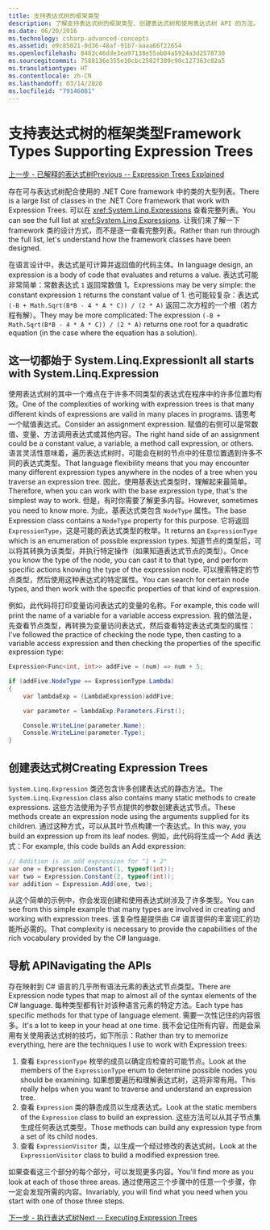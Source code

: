 ```yaml
---
title: 支持表达式树的框架类型
description: 了解支持表达式树的框架类型、创建表达式树和使用表达式树 API 的方法。
ms.date: 06/20/2016
ms.technology: csharp-advanced-concepts
ms.assetid: e9c85021-0d36-48af-91b7-aaaa66f22654
ms.openlocfilehash: 8483c46dde3ea97138e55ab84a5924a3d2578730
ms.sourcegitcommit: 7588136e355e10cbc2582f389c90c127363c02a5
ms.translationtype: HT
ms.contentlocale: zh-CN
ms.lasthandoff: 03/14/2020
ms.locfileid: "79146081"
---
```

# <a name="framework-types-supporting-expression-trees"></a><span data-ttu-id="b4f07-103">支持表达式树的框架类型</span><span class="sxs-lookup"><span data-stu-id="b4f07-103">Framework Types Supporting Expression Trees</span></span>

[<span data-ttu-id="b4f07-104">上一步 - 已解释的表达式树</span><span class="sxs-lookup"><span data-stu-id="b4f07-104">Previous -- Expression Trees Explained</span></span>](expression-trees-explained.md)

<span data-ttu-id="b4f07-105">存在可与表达式树配合使用的 .NET Core framework 中的类的大型列表。</span><span class="sxs-lookup"><span data-stu-id="b4f07-105">There is a large list of classes in the .NET Core framework that work with Expression Trees.</span></span>
<span data-ttu-id="b4f07-106">可以在 <xref:System.Linq.Expressions> 查看完整列表。</span><span class="sxs-lookup"><span data-stu-id="b4f07-106">You can see the full list at <xref:System.Linq.Expressions>.</span></span>
<span data-ttu-id="b4f07-107">让我们来了解一下 framework 类的设计方式，而不是逐一查看完整列表。</span><span class="sxs-lookup"><span data-stu-id="b4f07-107">Rather than run through the full list, let's understand how the framework classes have been designed.</span></span>

<span data-ttu-id="b4f07-108">在语言设计中，表达式是可计算并返回值的代码主体。</span><span class="sxs-lookup"><span data-stu-id="b4f07-108">In language design, an expression is a body of code that evaluates and returns a value.</span></span> <span data-ttu-id="b4f07-109">表达式可能非常简单：常数表达式 `1` 返回常数值 1。</span><span class="sxs-lookup"><span data-stu-id="b4f07-109">Expressions may be very simple: the constant expression `1` returns the constant value of 1.</span></span> <span data-ttu-id="b4f07-110">也可能较复杂：表达式 `(-B + Math.Sqrt(B*B - 4 * A * C)) / (2 * A)` 返回二次方程的一个根（若方程有解）。</span><span class="sxs-lookup"><span data-stu-id="b4f07-110">They may be more complicated: The expression `(-B + Math.Sqrt(B*B - 4 * A * C)) / (2 * A)` returns one root for a quadratic equation (in the case where the equation has a solution).</span></span>  

## <a name="it-all-starts-with-systemlinqexpression"></a><span data-ttu-id="b4f07-111">这一切都始于 System.Linq.Expression</span><span class="sxs-lookup"><span data-stu-id="b4f07-111">It all starts with System.Linq.Expression</span></span>

<span data-ttu-id="b4f07-112">使用表达式树的其中一个难点在于许多不同类型的表达式在程序中的许多位置均有效。</span><span class="sxs-lookup"><span data-stu-id="b4f07-112">One of the complexities of working with expression trees is that many different kinds of expressions are valid in many places in programs.</span></span> <span data-ttu-id="b4f07-113">请思考一个赋值表达式。</span><span class="sxs-lookup"><span data-stu-id="b4f07-113">Consider an assignment expression.</span></span> <span data-ttu-id="b4f07-114">赋值的右侧可以是常数值、变量、方法调用表达式或其他内容。</span><span class="sxs-lookup"><span data-stu-id="b4f07-114">The right hand side of an assignment could be a constant value, a variable, a method call expression, or others.</span></span> <span data-ttu-id="b4f07-115">语言灵活性意味着，遍历表达式树时，可能会在树的节点中的任意位置遇到许多不同的表达式类型。</span><span class="sxs-lookup"><span data-stu-id="b4f07-115">That language flexibility means that you may encounter many different expression types anywhere in the nodes of a tree when you traverse an expression tree.</span></span> <span data-ttu-id="b4f07-116">因此，使用基表达式类型时，理解起来最简单。</span><span class="sxs-lookup"><span data-stu-id="b4f07-116">Therefore, when you can work with the base expression type, that's the simplest way to work.</span></span> <span data-ttu-id="b4f07-117">但是，有时你需要了解更多内容。</span><span class="sxs-lookup"><span data-stu-id="b4f07-117">However, sometimes you need to know more.</span></span>
<span data-ttu-id="b4f07-118">为此，基表达式类包含 `NodeType` 属性。</span><span class="sxs-lookup"><span data-stu-id="b4f07-118">The base Expression class contains a `NodeType` property for this purpose.</span></span>
<span data-ttu-id="b4f07-119">它将返回 `ExpressionType`，这是可能的表达式类型的枚举。</span><span class="sxs-lookup"><span data-stu-id="b4f07-119">It returns an `ExpressionType` which is an enumeration of possible expression types.</span></span>
<span data-ttu-id="b4f07-120">知道节点的类型后，可以将其转换为该类型，并执行特定操作（如果知道表达式节点的类型）。</span><span class="sxs-lookup"><span data-stu-id="b4f07-120">Once you know the type of the node, you can cast it to that type, and perform specific actions knowing the type of the expression node.</span></span> <span data-ttu-id="b4f07-121">可以搜索特定的节点类型，然后使用这种表达式的特定属性。</span><span class="sxs-lookup"><span data-stu-id="b4f07-121">You can search for certain node types, and then work with the specific properties of that kind of expression.</span></span>

<span data-ttu-id="b4f07-122">例如，此代码将打印变量访问表达式的变量的名称。</span><span class="sxs-lookup"><span data-stu-id="b4f07-122">For example, this code will print the name of a variable for a variable access expression.</span></span> <span data-ttu-id="b4f07-123">我的做法是，先查看节点类型，再转换为变量访问表达式，然后查看特定表达式类型的属性：</span><span class="sxs-lookup"><span data-stu-id="b4f07-123">I've followed the practice of checking the node type, then casting to a variable access expression and then checking the properties of the specific expression type:</span></span>

```csharp
Expression<Func<int, int>> addFive = (num) => num + 5;

if (addFive.NodeType == ExpressionType.Lambda)
{
    var lambdaExp = (LambdaExpression)addFive;

    var parameter = lambdaExp.Parameters.First();

    Console.WriteLine(parameter.Name);
    Console.WriteLine(parameter.Type);
}
```

## <a name="creating-expression-trees"></a><span data-ttu-id="b4f07-124">创建表达式树</span><span class="sxs-lookup"><span data-stu-id="b4f07-124">Creating Expression Trees</span></span>

<span data-ttu-id="b4f07-125">`System.Linq.Expression` 类还包含许多创建表达式的静态方法。</span><span class="sxs-lookup"><span data-stu-id="b4f07-125">The `System.Linq.Expression` class also contains many static methods to create expressions.</span></span> <span data-ttu-id="b4f07-126">这些方法使用为子节点提供的参数创建表达式节点。</span><span class="sxs-lookup"><span data-stu-id="b4f07-126">These methods create an expression node using the arguments supplied for its children.</span></span> <span data-ttu-id="b4f07-127">通过这种方式，可以从其叶节点构建一个表达式。</span><span class="sxs-lookup"><span data-stu-id="b4f07-127">In this way, you build an expression up from its leaf nodes.</span></span> <span data-ttu-id="b4f07-128">例如，此代码将生成一个 Add 表达式：</span><span class="sxs-lookup"><span data-stu-id="b4f07-128">For example, this code builds an Add expression:</span></span>

```csharp
// Addition is an add expression for "1 + 2"
var one = Expression.Constant(1, typeof(int));
var two = Expression.Constant(2, typeof(int));
var addition = Expression.Add(one, two);
```

<span data-ttu-id="b4f07-129">从这个简单的示例中，你会发现创建和使用表达式树涉及了许多类型。</span><span class="sxs-lookup"><span data-stu-id="b4f07-129">You can see from this simple example that many types are involved in creating and working with expression trees.</span></span> <span data-ttu-id="b4f07-130">该复杂性是提供由 C# 语言提供的丰富词汇的功能所必需的。</span><span class="sxs-lookup"><span data-stu-id="b4f07-130">That complexity is necessary to provide the capabilities of the rich vocabulary provided by the C# language.</span></span>

## <a name="navigating-the-apis"></a><span data-ttu-id="b4f07-131">导航 API</span><span class="sxs-lookup"><span data-stu-id="b4f07-131">Navigating the APIs</span></span>
<span data-ttu-id="b4f07-132">存在映射到 C# 语言的几乎所有语法元素的表达式节点类型。</span><span class="sxs-lookup"><span data-stu-id="b4f07-132">There are Expression node types that map to almost all of the syntax elements of the C# language.</span></span> <span data-ttu-id="b4f07-133">每种类型都有针对该种语言元素的特定方法。</span><span class="sxs-lookup"><span data-stu-id="b4f07-133">Each type has specific methods for that type of language element.</span></span> <span data-ttu-id="b4f07-134">需要一次性记住的内容很多。</span><span class="sxs-lookup"><span data-stu-id="b4f07-134">It's a lot to keep in your head at one time.</span></span> <span data-ttu-id="b4f07-135">我不会记住所有内容，而是会采用有关使用表达式树的技巧，如下所示：</span><span class="sxs-lookup"><span data-stu-id="b4f07-135">Rather than try to memorize everything, here are the techniques I use to work with Expression trees:</span></span>

1. <span data-ttu-id="b4f07-136">查看 `ExpressionType` 枚举的成员以确定应检查的可能节点。</span><span class="sxs-lookup"><span data-stu-id="b4f07-136">Look at the members of the `ExpressionType` enum to determine possible nodes you should be examining.</span></span> <span data-ttu-id="b4f07-137">如果想要遍历和理解表达式树，这将非常有用。</span><span class="sxs-lookup"><span data-stu-id="b4f07-137">This really helps when you want to traverse and understand an expression tree.</span></span>
2. <span data-ttu-id="b4f07-138">查看 `Expression` 类的静态成员以生成表达式。</span><span class="sxs-lookup"><span data-stu-id="b4f07-138">Look at the static members of the `Expression` class to build an expression.</span></span> <span data-ttu-id="b4f07-139">这些方法可以从其子节点集生成任何表达式类型。</span><span class="sxs-lookup"><span data-stu-id="b4f07-139">Those methods can build any expression type from a set of its child nodes.</span></span>
3. <span data-ttu-id="b4f07-140">查看 `ExpressionVisitor` 类，以生成一个经过修改的表达式树。</span><span class="sxs-lookup"><span data-stu-id="b4f07-140">Look at the `ExpressionVisitor` class to build a modified expression tree.</span></span>

<span data-ttu-id="b4f07-141">如果查看这三个部分的每个部分，可以发现更多内容。</span><span class="sxs-lookup"><span data-stu-id="b4f07-141">You'll find more as you look at each of those three areas.</span></span> <span data-ttu-id="b4f07-142">通过使用这三个步骤中的任意一个步骤，你一定会发现所需的内容。</span><span class="sxs-lookup"><span data-stu-id="b4f07-142">Invariably, you will find what you need when you start with one of those three steps.</span></span>

 [<span data-ttu-id="b4f07-143">下一步 - 执行表达式树</span><span class="sxs-lookup"><span data-stu-id="b4f07-143">Next -- Executing Expression Trees</span></span>](expression-trees-execution.md)
